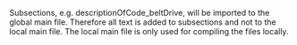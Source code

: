Subsections, e.g. descriptionOfCode_beltDrive, will be imported to the global main file. Therefore all text is added to subsections and not to the local main file. The local main file is only used for compiling the files locally. 